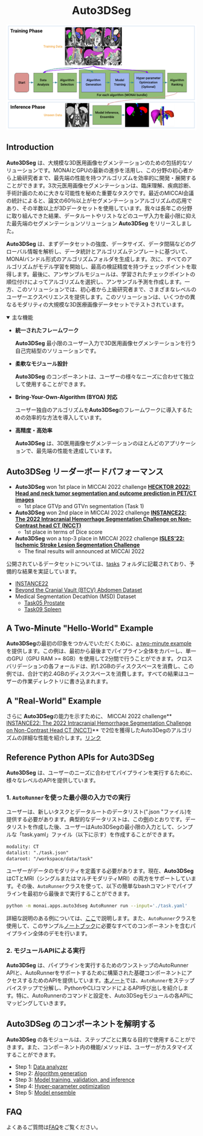<h1 align="center"> Auto3DSeg </h1>

<div align="center"> <img src="https://raw.githubusercontent.com/Project-MONAI/tutorials/main/auto3dseg/figures/workflow_v1.png" width="800"/> </div>

## Introduction

**Auto3DSeg** は、大規模な3D医用画像セグメンテーションのための包括的なソリューションです。MONAIとGPUの最新の進歩を活用し、この分野の初心者から上級研究者まで、最先端の性能を持つアルゴリズムを効率的に開発・展開することができます。3次元医用画像セグメンテーションは、臨床理解、疾病診断、手術計画のために大きな可能性を秘めた重要なタスクです。最近のMICCAI会議の統計によると、論文の60％以上がセグメンテーションアルゴリズムの応用であり、その半数以上が3Dデータセットを使用しています。我々は長年この分野に取り組んできた結果、データルートやリストなどのユーザ入力を最小限に抑えた最先端のセグメンテーションソリューション **Auto3DSeg** をリリースしました。

**Auto3DSeg** は、まずデータセットの強度、データサイズ、データ間隔などのグローバル情報を解析し、データ統計とアルゴリズムテンプレートに基づいて、MONAIバンドル形式のアルゴリズムフォルダを生成します。次に、すべてのアルゴリズムがモデル学習を開始し、最高の検証精度を持つチェックポイントを取得します。最後に、アンサンブルモジュールは、学習されたチェックポイントの順位付けによってアルゴリズムを選択し、アンサンブル予測を作成します。一方、このソリューションでは、初心者から上級研究者まで、さまざまなレベルのユーザーエクスペリエンスを提供します。このソリューションは、いくつかの異なるモダリティの大規模な3D医療画像データセットでテストされています。

<details open>
<summary>主な機能</summary>

- **統一されたフレームワーク**

  **Auto3DSeg** 最小限のユーザー入力で3D医用画像セグメンテーションを行う自己完結型のソリューションです。

- **柔軟なモジュール設計**

  **Auto3DSeg** のコンポーネントは、ユーザーの様々なニーズに合わせて独立して使用することができます。

- **Bring-Your-Own-Algorithm (BYOA) 対応**

  ユーザー独自のアルゴリズムを**Auto3DSeg**のフレームワークに導入するための効率的な方法を導入しています。

- **高精度・高効率**

  **Auto3DSeg** は、3D医用画像セグメンテーションのほとんどのアプリケーションで、最先端の性能を達成しています。

</details>

## Auto3DSeg リーダーボードパフォーマンス

- **Auto3DSeg** won 1st place in MICCAI 2022 challenge **[HECKTOR 2022: Head and neck tumor segmentation and outcome prediction in PET/CT images](https://hecktor.grand-challenge.org/)**
  - 1st place GTVp and GTVn segmentation (Task 1)
- **Auto3DSeg** won 2nd place in MICCAI 2022 challenge **[INSTANCE22: The 2022 Intracranial Hemorrhage Segmentation Challenge on Non-Contrast head CT (NCCT)](https://instance.grand-challenge.org/)**
  - 1st place in terms of Dice score
- **Auto3DSeg** won a top-3 place in MICCAI 2022 challenge **[ISLES'22: Ischemic Stroke Lesion Segmentation Challenge](https://isles22.grand-challenge.org/)**
  - The final results will announced at MICCAI 2022

公開されているデータセットについては、[tasks](https://github.com/Project-MONAI/tutorials/tree/main/auto3dseg/tasks) フォルダに記載されており、予備的な結果を実証しています。

- [INSTANCE22](https://github.com/Project-MONAI/tutorials/tree/main/auto3dseg/tasks/instance22)
- [Beyond the Cranial Vault (BTCV) Abdomen Dataset](https://github.com/Project-MONAI/tutorials/tree/main/auto3dseg/tasks/btcv)
- Medical Segmentation Decathlon (MSD) Dataset
	- [Task05 Prostate](https://github.com/Project-MONAI/tutorials/tree/main/auto3dseg/tasks/msd/Task05_Prostate)
	- [Task09 Spleen](https://github.com/Project-MONAI/tutorials/tree/main/auto3dseg/tasks/msd/Task09_Spleen)

## A Two-Minute "Hello-World" Example

**Auto3DSeg**の最初の印象をつかんでいただくために、[a two-minute example](https://github.com/Project-MONAI/tutorials/tree/main/auto3dseg/notebooks/auto3dseg_hello_world.ipynb) を提供します。この例は、最初から最後までパイプライン全体をカバーし、単一のGPU（GPU RAM >= 8GB）を使用して2分間で行うことができます。クロスバリデーションの各フォールドは、約1.2GBのディスクスペースを消費し、この例では、合計で約2.4GBのディスクスペースを消費します。すべての結果はユーザーの作業ディレクトリに書き込まれます。

## A "Real-World" Example

さらに **Auto3DSeg**の能力を示すために、 MICCAI 2022 challenge** [INSTANCE22: The 2022 Intracranial Hemorrhage Segmentation Challenge on Non-Contrast Head CT (NCCT)](https://instance.grand-challenge.org/)** で2位を獲得したAuto3Degのアルゴリズムの詳細な性能を紹介します。[リンク](https://github.com/Project-MONAI/tutorials/tree/main/auto3dseg/tasks/instance22) 

## Reference Python APIs for Auto3DSeg

**Auto3DSeg** は、ユーザーのニーズに合わせてパイプラインを実行するために、様々なレベルのAPIを提供しています。

### 1. ```AutoRunner```を使った最小限の入力での実行

ユーザーは、新しいタスクとデータルートのデータリスト(".json "ファイル)を提供する必要があります。典型的なデータリストは、この[例](https://github.com/Project-MONAI/tutorials/tree/main/auto3dseg/tasks/msd/Task05_Prostate/msd_task05_prostate_folds.json)のとおりです。データリストを作成した後、ユーザーはAuto3DSegの最小限の入力として、シンプルな「task.yaml」ファイル（以下に示す）を作成することができます。


```
modality: CT
datalist: "./task.json"
dataroot: "/workspace/data/task"
```

ユーザーがデータのモダリティを定義する必要があります。現在、**Auto3DSeg** はCTとMRI（シングルまたはマルチモダリティMRI）の両方をサポートしています。その後、```AutoRunner```クラスを使って、以下の簡単なbashコマンドでパイプラインを最初から最後まで実行することができます。

```bash
python -m monai.apps.auto3dseg AutoRunner run --input='./task.yaml'
```

詳細な説明のある例については、[ここ](https://github.com/Project-MONAI/tutorials/tree/main/auto3dseg/docs/run_with_minimal_input.md)で説明します。また、```AutoRunner```クラスを使用して、このサンプル[ノートブック](https://github.com/Project-MONAI/tutorials/tree/main/auto3dseg/notebooks/auto_runner.ipynb)に必要なすべてのコンポーネントを含むパイプライン全体のデモを行います。

### 2. モジュールAPIによる実行

**Auto3DSeg** は、パイプラインを実行するためのワンストップのAutoRunner APIと、AutoRunnerをサポートするために構築された基礎コンポーネントにアクセスするためのAPIを提供しています。[本ノート](https://github.com/Project-MONAI/tutorials/tree/main/auto3dseg/notebooks/auto3dseg_autorunner_ref_api.ipynb)では、```AutoRunner```をステップバイステップで分解し、PythonやCLIコマンドによるAPI呼び出しを紹介します。特に、AutoRunnerのコマンドと設定を、Auto3DSegモジュールの各APIにマッピングしていきます。

## Auto3DSeg のコンポーネントを解明する

**Auto3DSeg** の各モジュールは、ステップごとに異なる目的で使用することができます。また、コンポーネント内の機能/メソッドは、ユーザーがカスタマイズすることができます。

- Step 1: [Data analyzer](https://github.com/Project-MONAI/tutorials/tree/main/auto3dseg/docs/data_analyzer.md)
- Step 2: [Algorithm generation](https://github.com/Project-MONAI/tutorials/tree/main/auto3dseg/docs/algorithm_generation.md)
- Step 3: [Model training, validation, and inference](https://github.com/Project-MONAI/tutorials/tree/main/auto3dseg/docs/bundle.md)
- Step 4: [Hyper-parameter optimization](https://github.com/Project-MONAI/tutorials/tree/main/auto3dseg/docs/hpo.md)
- Step 5: [Model ensemble](https://github.com/Project-MONAI/tutorials/tree/main/auto3dseg/docs/ensemble.md)

## FAQ

よくあるご質問は[FAQ](https://github.com/Project-MONAI/tutorials/tree/main/auto3dseg/docs/faq.md)をご覧ください。